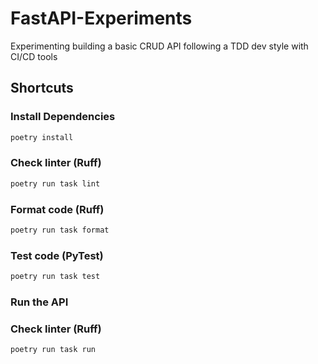 # FastAPI-Experiments

Experimenting building a basic CRUD API following a TDD dev style with CI/CD tools

## Shortcuts

### Install Dependencies

```bash
poetry install
```

### Check linter (Ruff)

```bash
poetry run task lint
```

### Format code (Ruff)

```bash
poetry run task format
```

### Test code (PyTest)

```bash
poetry run task test
```

### Run the API

### Check linter (Ruff)

```bash
poetry run task run
```
